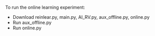 

To run the online learning experiment:

 - Download reinlear.py, main.py, AI_RV.py, aux_offline.py, online.py
 - Run aux_offline.py
 - Run online.py

